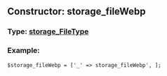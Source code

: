 ## Constructor: storage\_fileWebp  



### Type: [storage\_FileType](../types/storage\_FileType.md)

### Example:


```
$storage_fileWebp = ['_' => storage_fileWebp', ];
```